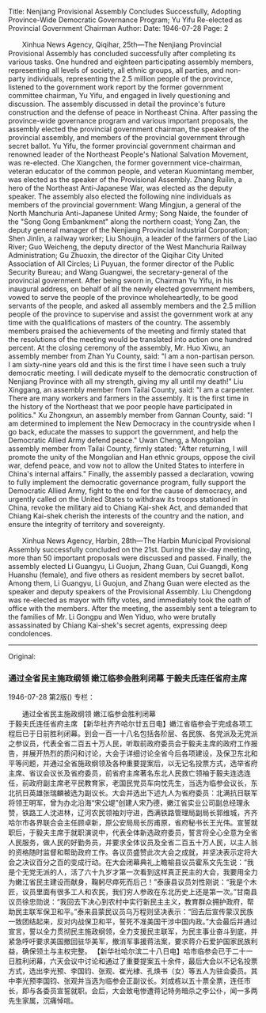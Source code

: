 Title: Nenjiang Provisional Assembly Concludes Successfully, Adopting Province-Wide Democratic Governance Program; Yu Yifu Re-elected as Provincial Government Chairman
Author: 
Date: 1946-07-28
Page: 2

　　Xinhua News Agency, Qiqihar, 25th—The Nenjiang Provincial Provisional Assembly has concluded successfully after completing its various tasks. One hundred and eighteen participating assembly members, representing all levels of society, all ethnic groups, all parties, and non-party individuals, representing the 2.5 million people of the province, listened to the government work report by the former government committee chairman, Yu Yifu, and engaged in lively questioning and discussion. The assembly discussed in detail the province's future construction and the defense of peace in Northeast China. After passing the province-wide governance program and various important proposals, the assembly elected the provincial government chairman, the speaker of the provincial assembly, and members of the provincial government through secret ballot. Yu Yifu, the former provincial government chairman and renowned leader of the Northeast People's National Salvation Movement, was re-elected. Che Xiangchen, the former government vice-chairman, veteran educator of the common people, and veteran Kuomintang member, was elected as the speaker of the Provisional Assembly. Zhang Ruilin, a hero of the Northeast Anti-Japanese War, was elected as the deputy speaker. The assembly also elected the following nine individuals as members of the provincial government: Wang Mingjun, a general of the North Manchuria Anti-Japanese United Army; Song Naide, the founder of the "Song Gong Embankment" along the northern coast; Yong Zan, the deputy general manager of the Nenjiang Provincial Industrial Corporation; Shen Jinlin, a railway worker; Liu Shoujin, a leader of the farmers of the Liao River; Guo Weicheng, the deputy director of the West Manchuria Railway Administration; Gu Zhuoxin, the director of the Qiqihar City United Association of All Circles; Li Puyuan, the former director of the Public Security Bureau; and Wang Guangwei, the secretary-general of the provincial government. After being sworn in, Chairman Yu Yifu, in his inaugural address, on behalf of all the newly elected government members, vowed to serve the people of the province wholeheartedly, to be good servants of the people, and asked all assembly members and the 2.5 million people of the province to supervise and assist the government work at any time with the qualifications of masters of the country. The assembly members praised the achievements of the meeting and firmly stated that the resolutions of the meeting would be translated into action one hundred percent. At the closing ceremony of the assembly, Mr. Huo Xiwu, an assembly member from Zhan Yu County, said: "I am a non-partisan person. I am sixty-nine years old and this is the first time I have seen such a truly democratic meeting. I will dedicate myself to the democratic construction of Nenjiang Province with all my strength, giving my all until my death!" Liu Xinggang, an assembly member from Tailai County, said: "I am a carpenter. There are many workers and farmers in the assembly. It is the first time in the history of the Northeast that we poor people have participated in politics." Xu Zhongxun, an assembly member from Gannan County, said: "I am determined to implement the New Democracy in the countryside when I go back, educate the masses to support the government, and help the Democratic Allied Army defend peace." Uwan Cheng, a Mongolian assembly member from Tailai County, firmly stated: "After returning, I will promote the unity of the Mongolian and Han ethnic groups, oppose the civil war, defend peace, and vow not to allow the United States to interfere in China's internal affairs." Finally, the assembly passed a declaration, vowing to fully implement the democratic governance program, fully support the Democratic Allied Army, fight to the end for the cause of democracy, and urgently called on the United States to withdraw its troops stationed in China, revoke the military aid to Chiang Kai-shek Act, and demanded that Chiang Kai-shek cherish the interests of the country and the nation, and ensure the integrity of territory and sovereignty.

　　Xinhua News Agency, Harbin, 28th—The Harbin Municipal Provisional Assembly successfully concluded on the 21st. During the six-day meeting, more than 50 important proposals were discussed and passed. Finally, the assembly elected Li Guangyu, Li Guojun, Zhang Guan, Cui Guangdi, Kong Huanshu (female), and five others as resident members by secret ballot. Among them, Li Guangyu, Li Guojun, and Zhang Guan were elected as the speaker and deputy speakers of the Provisional Assembly. Liu Chengdong was re-elected as mayor with fifty votes, and immediately took the oath of office with the members. After the meeting, the assembly sent a telegram to the families of Mr. Li Gongpu and Wen Yiduo, who were brutally assassinated by Chiang Kai-shek's secret agents, expressing deep condolences.



<hr /> 

Original: 


### 通过全省民主施政纲领  嫩江临参会胜利闭幕  于毅夫氏连任省府主席

1946-07-28
第2版()
专栏：

　　通过全省民主施政纲领
    嫩江临参会胜利闭幕       
    于毅夫氏连任省府主席
    【新华社齐齐哈尔廿五日电】嫩江省临参会于完成各项工程后已于日前胜利闭幕。到会一百一十八名包括各阶层、各民族、各党派及无党派之参议员，代表全省二百五十万人民，听取前政府委员会于毅夫主席的政府工作报告，并展开热烈的质问和讨论，大会于详细讨论全省今后各项建设，及保卫东北和平等问题，并通过全省施政纲领及各种重要提案后，以无记名投票方式，选举省府主席、省议会议长及省府委员，前省府主席著名东北人民救亡领袖于毅夫连选连任，前政府副主席老平民教育家，老国民党员车向忱先生，当选为临参会议长，东北抗日英雄张瑞麟被选为副议长。大会并选出下述九人为省府委员：北满抗日联军将领王明军，曾为办北沿海“宋公堤”创建人宋乃德，嫩江省实业公司副总经理永赞，铁路工人沈进林，辽河农民领袖刘守进，西满铁路管理局副局长郭维城，齐齐哈尔市各界联合会主任顾卓新，原公安局局长厉甫原，省府秘书长王光伟。宣誓就职后，于毅夫主席于就职演说中，代表全体新选政府委员，誓言将全心全意为全省人民服务，做人民的好勤务员，并要求全体议员及全省二百五十万人民，以主人翁的资格随时监督和帮助政府工作。各议员盛赞此次大会之成就，并坚决表示定将大会之决议百分之百的变成行动。在大会闭幕典礼上瞻榆县议员霍系文先生说：“我是个无党无派的人，活了六十九岁才第一次看到这样真正民主的大会，我要用全力为嫩江省民主建设而献身，鞠躬尽瘁死而后己！”泰康县议员刘性刚说：“我是个木匠，议员里面有很多工人和农民，我们穷人参政在东北历史上还是第一次。”甘南县议员徐忠勋说：“我回去下决心到农村中实行新民主主义，教育群众拥护政府，帮助民主联军保卫和平。”泰来县蒙民议员乌万程则坚决表示：“回去后宣传蒙汉民族一致团结起来，反对内战保卫和平，誓死不准美国干涉中国内政。”大会最后并通过宣言，誓以全力贯彻民主施政纲领，全力支援民主联军，为民主事业奋斗到底，并紧急呼吁要求美国撤回驻华美军，撤消军事援蒋法案，要求蒋介石爱护国家民族利益，确保领土与主权完整。
    【新华社哈尔滨二十八日电】哈市临参会已于二十一日胜利闭幕，六天会议中讨论和通过了重要提案五十余件，最后大会以不记名投票方式，选出李光预、李国钧、张观、崔光棣、孔焕书（女）等五人为驻会委员。其中李光预李国钧、张观并当选为临参会正副议长。刘成栋以五十票全票，连任市长，即与各委员宣誓就职。会后，大会致电惨遭蒋记特务暗杀之李公仆，闻一多两先生家属，沉痛悼唁。
